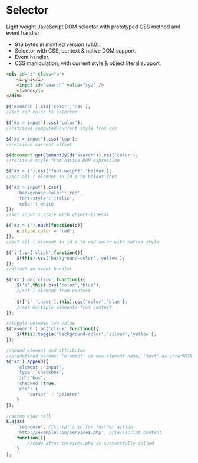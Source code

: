 # Selector
Light weight JavaScript DOM selector with prototyped CSS method and event handler
- 916 bytes in minified version (v1.0).
- Selector with CSS, context & native DOM support.
- Event handler.
- CSS manipulation, with current style & object literal support.

```html
<div id="z" class="a">
	<i>ghi</i>
	<input id="search" value="xyz" />
	<i>mno</i>
</div>
```
```javascript
$('#search').css('color','red');
//set red color to selector

$('#z > input').css('color');
//retrieve computed/current style from css

$('#z > input').css('top');
//retrieve current offset

$(document.getElementById('search')).css('color');
//retrieve style from native DOM expression

$('#z > i').css('font-weight','bolder');
//set all i element in id z to bolder font

$('#z > input').css({
	'background-color':'red',
	'font-style':'italic',
	'color':'white'
});
//set input's style with object-literal

$('#z > i').each(function(o){
	o.style.color = 'red';
});
//set all i element in id z to red color with native style

$('i').on('click',function(){
    $(this).css('background-color','yellow');
});
//attach an event handler

$('#z').on('click',function(){
	$('i',this).css('color','blue');
	//set i element from context
	
	$(['i','input'],this).css('color','blue');
	//set multiple elements from context
});

//toggle between two value
$('#search').on('click',function(){
    $(this).toggle('background-color','silver','yellow');
});

//added element and attributes
//predefined params: 'element' as new element name, 'text' as innerHTML, 'css' with object parameters
$('#z').append({
	'element':'input',
	'type':'checkbox',
	'id':'box',
	'checked':true,
	'css': {
		'cursor' : 'pointer'
	}
});
```

```javascript
//setup ajax call
$.ajax(
	'response', //script's id for further action
	'http://example.com/services.php', //javascript content
	function(){
		//code after services.php is successfully called
	}
);
```

